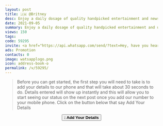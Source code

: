 ```yaml
---
layout: post
title: 🇯🇲 @Britney
desc: Enjoy a daily dosage of quality handpicked entertainment and news Via our WhatsApp Status updates
date: 2021-09-05
summary: Enjoy a daily dosage of quality handpicked entertainment and upto 90 % discount off local deals Via your whatsApp status, Shahana iD code is 59295 a proud member since
views: 150
tags: 
code: 59295
invite: <a href="https://api.whatsapp.com/send/?text=Hey, have you heard about this WhatsApp TV. Check out their website https://www.watsapp.tv and if you want to join use my code 59295 because I'm a member" class="page-scroll">Invite Friends</a>
ads: Promotion
contacts: 0
image: watsapplogo.png
icon: address-book-o
permalink: /v/59295/
---
```


>Before you can get started, the first step you will need to take is to add your details to our phone and that will take about 30 seconds to do. Details entered will show up instantly and this will allow you to start seeing our status on the next post once you add our number to your mobile phone. Click on the button below that say Add Your Details
   
<center><a href="/v/59295/signup" class="page-scroll"><button class="btn btn-outline btn-xl" id="#signup"><strong><i class="fa fa-address-book-o"></i> : Add Your Details</strong></button></a></center>
                            

                            
